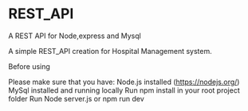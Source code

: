 # REST_API
A REST API for Node,express and Mysql


A simple REST_API creation for Hospital Management system.

Before using


Please make sure that you have:
Node.js installed (https://nodejs.org/)
MySql installed and running locally
Run npm install in your root project folder
Run Node server.js or npm run dev
